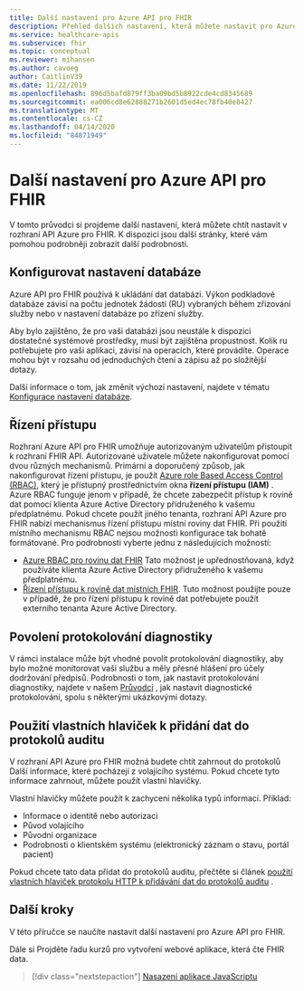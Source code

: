 ```yaml
---
title: Další nastavení pro Azure API pro FHIR
description: Přehled dalších nastavení, která můžete nastavit pro Azure API pro FHIR
ms.service: healthcare-apis
ms.subservice: fhir
ms.topic: conceptual
ms.reviewer: mihansen
ms.author: cavoeg
author: CaitlinV39
ms.date: 11/22/2019
ms.openlocfilehash: 896d5bafd879ff3ba09bd5b8922cde4cd8345689
ms.sourcegitcommit: ea006cd8e62888271b2601d5ed4ec78fb40e8427
ms.translationtype: MT
ms.contentlocale: cs-CZ
ms.lasthandoff: 04/14/2020
ms.locfileid: "84871949"
---
```

# <a name="additional-settings-for-azure-api-for-fhir"></a>Další nastavení pro Azure API pro FHIR

V tomto průvodci si projdeme další nastavení, která můžete chtít nastavit v rozhraní API Azure pro FHIR. K dispozici jsou další stránky, které vám pomohou podrobněji zobrazit další podrobnosti.

## <a name="configure-database-settings"></a>Konfigurovat nastavení databáze

Azure API pro FHIR používá k ukládání dat databázi. Výkon podkladové databáze závisí na počtu jednotek žádosti (RU) vybraných během zřizování služby nebo v nastavení databáze po zřízení služby.

Aby bylo zajištěno, že pro vaši databázi jsou neustále k dispozici dostatečné systémové prostředky, musí být zajištěna propustnost. Kolik ru potřebujete pro vaši aplikaci, závisí na operacích, které provádíte. Operace mohou být v rozsahu od jednoduchých čtení a zápisu až po složitější dotazy.

Další informace o tom, jak změnit výchozí nastavení, najdete v tématu [Konfigurace nastavení databáze](configure-database.md).

## <a name="access-control"></a>Řízení přístupu

Rozhraní Azure API pro FHIR umožňuje autorizovaným uživatelům přistoupit k rozhraní FHIR API. Autorizované uživatele můžete nakonfigurovat pomocí dvou různých mechanismů. Primární a doporučený způsob, jak nakonfigurovat řízení přístupu, je použít [Azure role Based Access Control (RBAC)](https://docs.microsoft.com/azure/role-based-access-control/), který je přístupný prostřednictvím okna **řízení přístupu (IAM)** . Azure RBAC funguje jenom v případě, že chcete zabezpečit přístup k rovině dat pomocí klienta Azure Active Directory přidruženého k vašemu předplatnému. Pokud chcete použít jiného tenanta, rozhraní API Azure pro FHIR nabízí mechanismus řízení přístupu místní roviny dat FHIR. Při použití místního mechanismu RBAC nejsou možnosti konfigurace tak bohatě formátované. Pro podrobnosti vyberte jednu z následujících možností:

* [Azure RBAC pro rovinu dat FHIR](configure-azure-rbac.md) Tato možnost je upřednostňovaná, když používáte klienta Azure Active Directory přidruženého k vašemu předplatnému.
* [Řízení přístupu k rovině dat místních FHIR](configure-local-rbac.md). Tuto možnost použijte pouze v případě, že pro řízení přístupu k rovině dat potřebujete použít externího tenanta Azure Active Directory. 

## <a name="enable-diagnostic-logging"></a>Povolení protokolování diagnostiky
V rámci instalace může být vhodné povolit protokolování diagnostiky, aby bylo možné monitorovat vaši službu a měly přesné hlášení pro účely dodržování předpisů. Podrobnosti o tom, jak nastavit protokolování diagnostiky, najdete v našem [Průvodci](enable-diagnostic-logging.md) , jak nastavit diagnostické protokolování, spolu s některými ukázkovými dotazy. 

## <a name="use-custom-headers-to-add-data-to-audit-logs"></a>Použití vlastních hlaviček k přidání dat do protokolů auditu
V rozhraní API Azure pro FHIR možná budete chtít zahrnout do protokolů Další informace, které pocházejí z volajícího systému. Pokud chcete tyto informace zahrnout, můžete použít vlastní hlavičky.

Vlastní hlavičky můžete použít k zachycení několika typů informací. Příklad:

* Informace o identitě nebo autorizaci
* Původ volajícího
* Původní organizace
* Podrobnosti o klientském systému (elektronický záznam o stavu, portál pacient)

Pokud chcete tato data přidat do protokolů auditu, přečtěte si článek [použití vlastních hlaviček protokolu HTTP k přidávání dat do protokolů auditu](use-custom-headers.md) .

## <a name="next-steps"></a>Další kroky

V této příručce se naučíte nastavit další nastavení pro Azure API pro FHIR.

Dále si Projděte řadu kurzů pro vytvoření webové aplikace, která čte FHIR data.

>[!div class="nextstepaction"]
>[Nasazení aplikace JavaScriptu](tutorial-web-app-fhir-server.md)